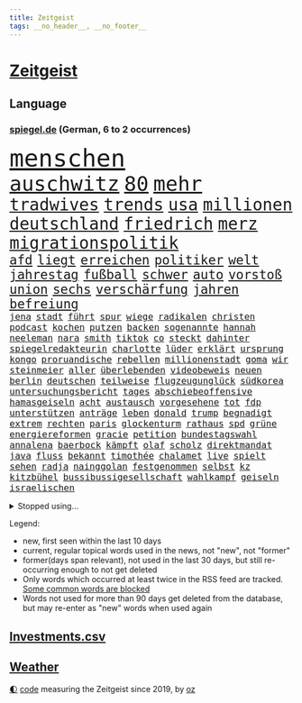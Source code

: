 ```yaml
---
title: Zeitgeist
tags: __no_header__, __no_footer__
---
```


# [Zeitgeist](https://oliz.io/zeitgeist/)

## Language

<h3><a href="https://www.spiegel.de" target="_blank">spiegel.de</a> (German, 6 to 2 occurrences)</h3>
<p style="font-family:monospace">
<span style="font-size:32pt"><a href="news_links.html#menschen" class="current">menschen</a></span>
<br>
<span style="font-size:27pt"><a href="news_links.html#auschwitz" class="new">auschwitz</a></span>
<span style="font-size:27pt"><a href="news_links.html#80" class="current">80</a></span>
<span style="font-size:27pt"><a href="news_links.html#mehr" class="current">mehr</a></span>
<br>
<span style="font-size:22pt"><a href="news_links.html#tradwives" class="current">tradwives</a></span>
<span style="font-size:22pt"><a href="news_links.html#trends" class="current">trends</a></span>
<span style="font-size:22pt"><a href="news_links.html#usa" class="current">usa</a></span>
<span style="font-size:22pt"><a href="news_links.html#millionen" class="current">millionen</a></span>
<span style="font-size:22pt"><a href="news_links.html#deutschland" class="current">deutschland</a></span>
<span style="font-size:22pt"><a href="news_links.html#friedrich" class="current">friedrich</a></span>
<span style="font-size:22pt"><a href="news_links.html#merz" class="current">merz</a></span>
<span style="font-size:22pt"><a href="news_links.html#migrationspolitik" class="current">migrationspolitik</a></span>
<br>
<span style="font-size:17pt"><a href="news_links.html#afd" class="current">afd</a></span>
<span style="font-size:17pt"><a href="news_links.html#liegt" class="current">liegt</a></span>
<span style="font-size:17pt"><a href="news_links.html#erreichen" class="current">erreichen</a></span>
<span style="font-size:17pt"><a href="news_links.html#politiker" class="current">politiker</a></span>
<span style="font-size:17pt"><a href="news_links.html#welt" class="current">welt</a></span>
<span style="font-size:17pt"><a href="news_links.html#jahrestag" class="new">jahrestag</a></span>
<span style="font-size:17pt"><a href="news_links.html#fußball" class="current">fußball</a></span>
<span style="font-size:17pt"><a href="news_links.html#schwer" class="current">schwer</a></span>
<span style="font-size:17pt"><a href="news_links.html#auto" class="current">auto</a></span>
<span style="font-size:17pt"><a href="news_links.html#vorstoß" class="current">vorstoß</a></span>
<span style="font-size:17pt"><a href="news_links.html#union" class="current">union</a></span>
<span style="font-size:17pt"><a href="news_links.html#sechs" class="current">sechs</a></span>
<span style="font-size:17pt"><a href="news_links.html#verschärfung" class="current">verschärfung</a></span>
<span style="font-size:17pt"><a href="news_links.html#jahren" class="current">jahren</a></span>
<span style="font-size:17pt"><a href="news_links.html#befreiung" class="current">befreiung</a></span>
<br>
<span style="font-size:12pt"><a href="news_links.html#jena" class="current">jena</a></span>
<span style="font-size:12pt"><a href="news_links.html#stadt" class="current">stadt</a></span>
<span style="font-size:12pt"><a href="news_links.html#führt" class="current">führt</a></span>
<span style="font-size:12pt"><a href="news_links.html#spur" class="current">spur</a></span>
<span style="font-size:12pt"><a href="news_links.html#wiege" class="current">wiege</a></span>
<span style="font-size:12pt"><a href="news_links.html#radikalen" class="current">radikalen</a></span>
<span style="font-size:12pt"><a href="news_links.html#christen" class="current">christen</a></span>
<span style="font-size:12pt"><a href="news_links.html#podcast" class="current">podcast</a></span>
<span style="font-size:12pt"><a href="news_links.html#kochen" class="current">kochen</a></span>
<span style="font-size:12pt"><a href="news_links.html#putzen" class="current">putzen</a></span>
<span style="font-size:12pt"><a href="news_links.html#backen" class="new">backen</a></span>
<span style="font-size:12pt"><a href="news_links.html#sogenannte" class="current">sogenannte</a></span>
<span style="font-size:12pt"><a href="news_links.html#hannah" class="new">hannah</a></span>
<span style="font-size:12pt"><a href="news_links.html#neeleman" class="new">neeleman</a></span>
<span style="font-size:12pt"><a href="news_links.html#nara" class="new">nara</a></span>
<span style="font-size:12pt"><a href="news_links.html#smith" class="current">smith</a></span>
<span style="font-size:12pt"><a href="news_links.html#tiktok" class="current">tiktok</a></span>
<span style="font-size:12pt"><a href="news_links.html#co" class="current">co</a></span>
<span style="font-size:12pt"><a href="news_links.html#steckt" class="current">steckt</a></span>
<span style="font-size:12pt"><a href="news_links.html#dahinter" class="current">dahinter</a></span>
<span style="font-size:12pt"><a href="news_links.html#spiegelredakteurin" class="current">spiegelredakteurin</a></span>
<span style="font-size:12pt"><a href="news_links.html#charlotte" class="current">charlotte</a></span>
<span style="font-size:12pt"><a href="news_links.html#lüder" class="new">lüder</a></span>
<span style="font-size:12pt"><a href="news_links.html#erklärt" class="current">erklärt</a></span>
<span style="font-size:12pt"><a href="news_links.html#ursprung" class="current">ursprung</a></span>
<span style="font-size:12pt"><a href="news_links.html#kongo" class="current">kongo</a></span>
<span style="font-size:12pt"><a href="news_links.html#proruandische" class="new">proruandische</a></span>
<span style="font-size:12pt"><a href="news_links.html#rebellen" class="current">rebellen</a></span>
<span style="font-size:12pt"><a href="news_links.html#millionenstadt" class="new">millionenstadt</a></span>
<span style="font-size:12pt"><a href="news_links.html#goma" class="new">goma</a></span>
<span style="font-size:12pt"><a href="news_links.html#wir" class="current">wir</a></span>
<span style="font-size:12pt"><a href="news_links.html#steinmeier" class="current">steinmeier</a></span>
<span style="font-size:12pt"><a href="news_links.html#aller" class="current">aller</a></span>
<span style="font-size:12pt"><a href="news_links.html#überlebenden" class="current">überlebenden</a></span>
<span style="font-size:12pt"><a href="news_links.html#videobeweis" class="new">videobeweis</a></span>
<span style="font-size:12pt"><a href="news_links.html#neuen" class="current">neuen</a></span>
<span style="font-size:12pt"><a href="news_links.html#berlin" class="current">berlin</a></span>
<span style="font-size:12pt"><a href="news_links.html#deutschen" class="current">deutschen</a></span>
<span style="font-size:12pt"><a href="news_links.html#teilweise" class="current">teilweise</a></span>
<span style="font-size:12pt"><a href="news_links.html#flugzeugunglück" class="current">flugzeugunglück</a></span>
<span style="font-size:12pt"><a href="news_links.html#südkorea" class="current">südkorea</a></span>
<span style="font-size:12pt"><a href="news_links.html#untersuchungsbericht" class="new">untersuchungsbericht</a></span>
<span style="font-size:12pt"><a href="news_links.html#tages" class="current">tages</a></span>
<span style="font-size:12pt"><a href="news_links.html#abschiebeoffensive" class="current">abschiebeoffensive</a></span>
<span style="font-size:12pt"><a href="news_links.html#hamasgeiseln" class="current">hamasgeiseln</a></span>
<span style="font-size:12pt"><a href="news_links.html#acht" class="current">acht</a></span>
<span style="font-size:12pt"><a href="news_links.html#austausch" class="current">austausch</a></span>
<span style="font-size:12pt"><a href="news_links.html#vorgesehene" class="new">vorgesehene</a></span>
<span style="font-size:12pt"><a href="news_links.html#tot" class="current">tot</a></span>
<span style="font-size:12pt"><a href="news_links.html#fdp" class="current">fdp</a></span>
<span style="font-size:12pt"><a href="news_links.html#unterstützen" class="current">unterstützen</a></span>
<span style="font-size:12pt"><a href="news_links.html#anträge" class="current">anträge</a></span>
<span style="font-size:12pt"><a href="news_links.html#leben" class="current">leben</a></span>
<span style="font-size:12pt"><a href="news_links.html#donald" class="current">donald</a></span>
<span style="font-size:12pt"><a href="news_links.html#trump" class="current">trump</a></span>
<span style="font-size:12pt"><a href="news_links.html#begnadigt" class="current">begnadigt</a></span>
<span style="font-size:12pt"><a href="news_links.html#extrem" class="current">extrem</a></span>
<span style="font-size:12pt"><a href="news_links.html#rechten" class="current">rechten</a></span>
<span style="font-size:12pt"><a href="news_links.html#paris" class="current">paris</a></span>
<span style="font-size:12pt"><a href="news_links.html#glockenturm" class="new">glockenturm</a></span>
<span style="font-size:12pt"><a href="news_links.html#rathaus" class="new">rathaus</a></span>
<span style="font-size:12pt"><a href="news_links.html#spd" class="current">spd</a></span>
<span style="font-size:12pt"><a href="news_links.html#grüne" class="current">grüne</a></span>
<span style="font-size:12pt"><a href="news_links.html#energiereformen" class="new">energiereformen</a></span>
<span style="font-size:12pt"><a href="news_links.html#gracie" class="new">gracie</a></span>
<span style="font-size:12pt"><a href="news_links.html#petition" class="new">petition</a></span>
<span style="font-size:12pt"><a href="news_links.html#bundestagswahl" class="current">bundestagswahl</a></span>
<span style="font-size:12pt"><a href="news_links.html#annalena" class="current">annalena</a></span>
<span style="font-size:12pt"><a href="news_links.html#baerbock" class="current">baerbock</a></span>
<span style="font-size:12pt"><a href="news_links.html#kämpft" class="current">kämpft</a></span>
<span style="font-size:12pt"><a href="news_links.html#olaf" class="current">olaf</a></span>
<span style="font-size:12pt"><a href="news_links.html#scholz" class="current">scholz</a></span>
<span style="font-size:12pt"><a href="news_links.html#direktmandat" class="new">direktmandat</a></span>
<span style="font-size:12pt"><a href="news_links.html#java" class="new">java</a></span>
<span style="font-size:12pt"><a href="news_links.html#fluss" class="current">fluss</a></span>
<span style="font-size:12pt"><a href="news_links.html#bekannt" class="current">bekannt</a></span>
<span style="font-size:12pt"><a href="news_links.html#timothée" class="current">timothée</a></span>
<span style="font-size:12pt"><a href="news_links.html#chalamet" class="current">chalamet</a></span>
<span style="font-size:12pt"><a href="news_links.html#live" class="current">live</a></span>
<span style="font-size:12pt"><a href="news_links.html#spielt" class="current">spielt</a></span>
<span style="font-size:12pt"><a href="news_links.html#sehen" class="current">sehen</a></span>
<span style="font-size:12pt"><a href="news_links.html#radja" class="new">radja</a></span>
<span style="font-size:12pt"><a href="news_links.html#nainggolan" class="new">nainggolan</a></span>
<span style="font-size:12pt"><a href="news_links.html#festgenommen" class="current">festgenommen</a></span>
<span style="font-size:12pt"><a href="news_links.html#selbst" class="current">selbst</a></span>
<span style="font-size:12pt"><a href="news_links.html#kz" class="new">kz</a></span>
<span style="font-size:12pt"><a href="news_links.html#kitzbühel" class="current">kitzbühel</a></span>
<span style="font-size:12pt"><a href="news_links.html#bussibussigesellschaft" class="new">bussibussigesellschaft</a></span>
<span style="font-size:12pt"><a href="news_links.html#wahlkampf" class="current">wahlkampf</a></span>
<span style="font-size:12pt"><a href="news_links.html#geiseln" class="current">geiseln</a></span>
<span style="font-size:12pt"><a href="news_links.html#israelischen" class="current">israelischen</a></span>
</p>
<details>
<summary>Stopped using...</summary>
<p class="former" style="font-size:12pt">
führende(1559) liverpool(1559) alltag(1558) 2000(1556) kohle(1556) angela(1555) landgericht(1555) merkel(1555) vereinigten(1555) befinden(1554) evakuiert(1554) favoriten(1554) gefährliche(1554) münchner(1554) nationalmannschaft(1554) technik(1554) verkehrsminister(1554) also(1553) amsterdam(1553) beobachten(1553) hsv(1553) hört(1553) brüssel(1552) märz(1552) termin(1552) unabhängige(1552) wechseln(1552) arbeitnehmer(1551) erklärung(1551) geldstrafe(1551) geschäfte(1551) jedem(1551) schaltet(1551) gefährlichen(1550) gewaltig(1550) verfolgen(1550) angeklagte(1549) daher(1549) entdeckte(1549) fliehen(1549) passt(1549) wirken(1549) zuschauer(1549) ankündigung(1548) carsten(1548) einigung(1548) landtag(1548) optimistisch(1548) philippinen(1548) versprochen(1548) besitzer(1547) gastgeber(1547) hund(1547) türkische(1547) zeitweise(1547) befreien(1546) bestellt(1546) brücke(1546) freiheitsstrafe(1546) litauen(1546) spekuliert(1546) rettet(1545) texas(1545) fußballprofi(1544) verbände(1544) 31(1543) bestimmt(1543) bundesstaat(1543) enthüllt(1543) netzwerk(1543) sports(1543) töten(1543) tötung(1543) beschlossen(1542) verbindet(1542) beziehungen(1541) empört(1541) i(1541) 3(1540) erneuten(1540) distanz(1539) ii(1538) schaffte(1538) kontakte(1537) jüngere(1536) spannungen(1536) aufhalten(1535) richard(1535) vieles(1533) belegen(1532) katholischen(1532) geprägt(1531) mission(1531) züge(1531) heftigen(1530) münster(1530) bestmarke(1527) whatsapp(1526) gehörte(1521) maschinen(1484) festgesetzt(1470) berichtete(1458) gestanden(1330) truppe(1292) verbunden(1273) verurteilung(1269) entlastung(1248) 700(1246) kameras(1244) erkrankte(1240) ukrainischer(1238) gewohnt(1230) angestellten(1220) entstanden(1205) vorfeld(1194) halbes(1183) regierungschefin(1179) elke(1176) heidenreich(1176) tödlichem(1162) roth(1158) einziger(1131) ukrainer(1117) bat(1109) gefechte(1101) genehmigt(1101) afrikanischen(1075) herausgefunden(1072) baustelle(1027) künstlerin(1027) wall(1006) aufeinander(980) viral(969) grünenpolitikerin(960) stärksten(950) kaffee(944) misshandelt(938) profi(936) verstoßen(918) verzeichnet(918) chinesen(899) drohnenangriff(894) island(888) führten(880) peru(876) raten(876) 63(872) ereignet(850) aviv(834) einsamkeit(833) aktivist(824) pakete(822) großeinsatz(821) schmeckt(820) pjöngjang(819) forschung(811) fängt(799) erreichbar(792) ausgemacht(787) redet(780) abbauen(776) pop(769) wechselte(766) mächtige(762) tauchte(750) legendäre(749) fahnder(738) sachsens(727) erleidet(726) flaschen(720) verdächtigt(720) freiwillige(705) jäger(704) schweres(698) 2007(693) vermeintliche(692) außergewöhnlich(687) ministerpräsidenten(685) uhren(685) aufträge(682) 15jähriger(671) rio(669) angenommen(667) kreuz(665) betreiben(663) dringen(661) diplomatische(648) heimlich(648) victor(633) amtsinhaber(628) horror(626) auffällig(620) vergeltung(619) jagen(618) spaniens(617) kretschmer(610) lied(607) zürich(606) iphones(605) rechter(604) schockiert(596) schlagabtausch(594) bundeshaushalt(589) fürth(580) zwischenfall(568) selben(565) 2013(564) auflösung(563) lebend(562) milliardenschweren(560) prägte(553) flieger(548) erweitert(545) stockt(541) bewaffnete(536) politikerinnen(535) geflohen(533) schönste(531) häfen(528) cannabislegalisierung(520) prägen(513) betrogen(512) militärhilfe(511) sperre(509) amerikanischen(502) nordkoreas(501) 03(497) umgehend(494) beute(492) fußballfans(484) verspottet(484) weitet(484) moritz(477) lebende(472) verheiratet(467) raumstation(458) medizinische(457) tabellenführung(455) taugen(453) asylverfahren(452) emotionaler(444) erfindung(444) lustig(436) luftangriff(431) kilo(430) beyoncé(415) influencerin(413) verhält(411) bombardiert(410) produzent(408) dfl(407) gespalten(407) dfbteam(402) figur(402) beklagen(399) großstädten(399) notlage(399) islamische(398) leise(398) unruhen(398) bedrängnis(393) notfall(393) befand(392) wahre(392) südosten(390) unwahrscheinlich(390) trauen(389) buchempfehlungen(385) vergleichsweise(385) aufgebaut(382) ermittlungsverfahren(381) zeitalter(381) is(380) oma(380) astronauten(378) iss(378) athen(377) hektar(375) sonde(372) temu(370) linien(369) schumacher(367) rutscht(366) australischer(362) ehren(351) allgegenwärtig(343) matteo(343) 160(338) gymnasium(338) spottet(337) harvey(334) potsdamer(333) trick(330) minderjährigen(328) verbotene(328) schwein(327) plänen(326) marathon(325) realistische(324) alzheimer(323) begeistern(323) fraglich(323) ranking(322) freut(320) ausmacht(319) apples(318) gerieten(318) dein(317) maximilian(317) reklamiert(316) garweg(315) potter(314) pferde(312) übertrieben(312) blutbad(311) fair(311) sitze(310) rihanna(308) 35000(306) fremden(304) heilbronn(303) ehen(302) erfüllung(301) jacht(301) autoindustrie(299) angeschlagene(298) haiti(297) lizenz(296) pogačar(296) tadej(296) andrang(295) blamage(295) kümmerte(294) schöne(293) verstappen(292) geringer(291) überfahrt(291) beeindruckende(290) boss(290) diana(290) dominierte(289) royals(288) porträt(287) parlaments(286) rekonstruieren(283) afdabgeordneter(280) unseres(278) bekannter(277) fahrrad(277) faktencheck(276) ruhrgebiet(275) se(275) verläuft(273) promis(272) vorfahren(272) fußballbund(271) fußballers(269) einflussreichsten(265) bräuchte(264) beleidigung(260) relativ(258) chinese(256) mischt(256) vergisst(254) entgeht(253) regelung(251) usgericht(251) bmw(250) kriselnden(248) menschheit(244) premiers(243) kadyrow(242) landsleute(242) ramsan(242) raumschiff(241) begeisterung(238) gene(238) mercedesbenz(238) flop(236) verpassten(236) entzündet(235) unbekanntes(235) tischtennis(234) verletzen(234) heidenreichs(231) m(231) beschließen(230) wahlergebnis(230) absagen(229) einzig(228) fernost(226) nachrichtenagentur(226) tinder(225) regierungspartei(224) vergleichen(224) veronika(224) griechische(222) staatsbesuch(220) bekundet(219) googles(218) shitstorm(218) stich(218) ausgebrannt(217) neuestes(217) traurige(217) kigenerierten(216) ermordeten(215) trümmern(215) sorgten(214) fluch(213) durchschnittlich(211) verarbeiten(211) gabe(210) rohr(210) anfangs(208) existieren(207) lebewesen(207) verzehr(207) zuerst(207) cockpit(206) zurückzahlen(206) indische(205) lauern(205) ursprünglich(205) seltenen(204) umsatz(204) zeitplan(204) zwischenzeitlich(202) spuckt(201) grünenabgeordnete(200) grüner(200) fußballspiel(199) nachtzug(199) bundeskriminalamt(198) kräftige(198) postings(195) strebt(195) bootsunglück(193) hogan(192) königliche(192) mick(192) moderierte(192) abgerissen(191) meiner(190) financial(189) gündoğan(189) i̇lkay(189) kuriosen(189) zulassung(189) ertrunken(188) passende(188) usmilitär(188) gazastadt(187) medikament(187) ruf(187) erschüttern(183) überzeugte(183) blutige(182) erwischt(182) neudelhi(182) spürt(182) strenge(181) wahrscheinlicher(180) oberfläche(179) selbstzweifel(179) afdwähler(178) krankenwagen(178) existiert(177) bundestags(175) heimwm(175) zwölfjährige(175) verkörpert(173) zuspruch(173) clips(172) führungswechsel(171) erpressung(170) überfiel(168) 83(167) erschöpfung(167) age(166) brauchte(166) schwimmt(166) mafia(165) martina(165) sekte(165) 25000(164) bordell(164) gewehr(164) sparprogramm(164) knüpfen(163) potenzielle(163) werken(162) behauptete(161) dir(160) transport(160) lächerlich(159) spdmitglieder(158) analysen(157) fels(157) ausgestattet(156) eigenschaften(156) sechsten(156) funktion(155) feiertagen(154) olympiasiegerin(154) 29jährige(152) gegenschlag(152) 69(151) riese(151) racing(150) renate(150) hinrichtung(149) rennfahrer(149) rufe(149) entschuldigte(148) gründlich(148) äußere(148) umweltkatastrophe(147) 1993(146) gemeinsamkeiten(146) valley(145) zurückschlagen(144) weltrekorde(143) ermöglicht(142) riskant(142) autokrat(141) charts(140) signale(140) hergestellt(139) terroranschlag(138) australische(137) neumann(137) würzburg(137) asiatischen(136) autofahrten(136) filialen(136) sparpläne(136) gebiets(135) gelangt(135) landstraßen(135) römisches(135) stritt(135) enthoben(134) kabul(134) sofa(134) verbannt(134) verweis(134) hassan(133) erstattet(132) frauenrechte(132) lava(131) tabellenführer(131) ajax(130) ikea(130) polnischer(130) abgefangen(129) brasilianischen(129) celle(129) steuerzahler(129) überrumpelt(129) bauarbeiten(128) libyen(128) verkörperte(127) betäubt(126) burkhard(126) pakistanischen(126) dietmar(125) gunn(125) 007(124) nachhaltig(124) intensiviert(123) spieltag(123) trost(123) videospiele(123) beweis(122) rechtswidrig(122) alarmierten(121) angeschossen(121) h(121) ladesäulen(121) mahnung(121) sekunde(119) sobald(119) alex(118) erreger(118) kloeppel(118) unverzichtbar(118) festgenommene(117) emiraten(116) langsamer(116) ten(116) befugnisse(115) begleichen(115) gestiegenen(115) aufhört(114) bundesrichter(114) restauriert(114) sportlern(114) essenziell(113) fassen(113) vergabe(113) zwang(113) abgeschnitten(112) alleine(112) besatzungsmitglieder(112) apprentice(111) vwchef(111) zulässig(111) geliebten(110) dfbkapitän(109) hoppenstedt(109) notwendig(109) udo(109) betrag(108) prominenz(108) horrenden(107) dreieinhalb(106) inland(106) lebensmittelpreise(105) beach(104) haustiere(104) brooklyn(103) frisur(103) vermittelt(103) wiedereröffnung(103) achillessehne(102) aston(102) lebender(102) söhne(102) dreier(101) einrichten(101) verwundet(101) exrafterrorist(100) vergewaltigungsprozess(100) landespolitiker(99) schwergewicht(99) amber(98) einziehen(98) indigene(98) marketing(98) rtl+(98) tiktokstar(98) tvmoderator(98) flutopfer(97) negativen(97) ufer(97) bescheid(96) fabriken(96) techno(96) usedom(96) autofahrern(95) bösen(94) einstellungen(93) günstigere(93) ignorierte(93) pizza(93) raketenbeschuss(93) streamingdienst(93) volkswagens(93) dallas(92) ewige(92) gründete(92) kriegsschiff(92) bomber(91) country(91) oppositionsführer(91) verbotenen(91) afc(90) hermann(90) schlüsse(90) todesurteil(90) 17jährigen(89) a6(89) augenarzt(89) igor(89) kanadische(89) misere(89) parker(89) unpassend(89) made(88) passend(88) verstorbenem(88) führungspersonal(87) klaut(87) lehmann(87) täuschte(87) volkswagenkonzern(87) billiger(86) erschreckend(86) prozessbeginn(86) filmförderung(85) gestützt(85) giro(85) minutenprotokoll(85) neuverfilmung(85) seebrücke(85) segeberg(85) techniker(85) ukrainepolitik(85) wirke(85) aufrüstung(84) fahrradaktivist(84) kapitäns(84) machtoption(84) massenmörder(84) nachgefragt(84) überwältigt(84) ergeht(83) wohnhäuser(83) aktueller(82) esse(82) kräftigen(82) natenom(82) semester(82) transsexuelle(82) autorinnen(81) erkenntnissen(81) lev(81) schriftstellerinnen(81) seltsames(81) vorhersage(81) adnoc(80) beheben(80) covestro(80) erik(80) führungskräfte(80) telefonnummer(80) ölkonzern(80) arafat(79) elfjähriges(79) energiesektor(79) hollywoodschauspieler(79) schweigeminute(79) transfermarkt(79) abschrecken(78) fünfjährige(78) han(78) kabine(78) landesinneren(78) sprit(78) tageszeit(78) unvorhergesehenen(78) emotionales(77) gedenkt(77) ingenieure(77) kristina(77) menü(77) reizgas(77) beispielloser(76) dankbarkeit(76) geoffrey(76) kürzel(76) autokennzeichen(75) kategorie(75) didi(74) erntezeit(74) fatal(74) geburtenrate(74) hochküche(74) höchstens(74) nasamission(74) bierflasche(73) laufe(73) reaktiviert(73) spiegeltexte(73) unerreichbar(73) winzig(73) beharrlich(72) engelshaar(72) exklusiv(72) gibt's(72) kitamisere(72) leicester(72) pistazienfüllung(72) schokolade(72) bibel(71) britta(71) epos(71) freundlicher(71) misstrauisch(71) regierungschefs(71) rekordniveau(71) sandberg(71) spiegelkorrespondentin(71) bundesrat(70) deckte(70) dunkelheit(70) heftigem(70) knapper(70) komplimente(70) radaktivisten(70) solar(70) erzieher(69) erzieherinnen(69) wahnsinnig(69) ally(68) herrschte(68) kantersieg(68) meilenstein(68) mobilfunk(68) pally(68) passe(68) psychoanalytiker(68) strukturellen(68) wiedersehen(68) adventskalender(67) ernüchternd(67) familienpolitik(67) finn(67) hefter(67) spohr(67) studios(67) unternehmensberater(67) verdienenden(67) bröckeln(66) exchef(66) nebenwirkungen(66) anfliegende(65) effiziente(65) entlastungen(65) talfahrt(65) topverdiener(65) verstorbener(65) antike(64) delfine(64) erkältung(64) kurden(64) schädlich(64) spalten(64) spezialisten(64) superman(64) 80000(63) celsius(63) regierungsangaben(63) schlappe(63) bas(62) beleg(62) bärbel(62) door(62) kasan(62) steuerentlastungen(62) tarifstreit(62) wehrdienst(62) weiden(62) andrij(61) gefährdung(61) ramin(61) fahre(60) fußballliga(60) gelder(60) greuther(60) pose(60) rüstungsexporte(60) spiegelde(60) vatikan(60) bumble(59) datingapps(59) hartmann(59) journal(59) leuven(59) musikproduzent(59) noalynn(59) synthetische(59) vertretungen(59) wovor(59) kraftvolle(58) traditionell(58) überführt(58) bewunderung(57) heinrich(57) kredit(57) kurdinnen(57) kurdischen(57) that(57) bestehe(56) nordosten(56) tortur(56) waggons(56) 13jährigen(55) 39(55) blatt(55) deutschkolumne(55) hag(55) heiliges(55) hinterließ(55) kopfschuss(55) kostümiert(55) megaprojekt(55) 78(54) ausbilden(54) fantasiert(54) geldautomatensprenger(54) krankgeschrieben(54) ranghohen(54) rúben(54) verfilmt(54) elbtower(53) helena(53) mahnte(53) propagandashow(53) sound(53) verspätet(53) wahltermin(53) zurückgeholt(53) ökonomische(53) bosnien(52) eingeleitet(52) gesetzlich(52) hamburgs(52) indonesische(52) kleinsten(52) sexismus(52) usbotschafter(52) albern(51) angebliches(51) argwohn(51) gesundheitsrisiken(51) jahrzehntelang(51) klimaziele(51) sexy(51) süßes(51) versetzte(51) wiedereröffnet(51) bournemouth(50) glänzen(50) kommissarin(50) mobile(50) university(50) bangt(49) kartons(49) kaspischen(49) neuwahl(49) polizeifahrzeug(49) sparplan(49) village(49) abouchaker(48) ansprache(48) beliebte(48) bemühte(48) beten(48) bundestagspräsidentin(48) facebookpost(48) millionenstrafe(48) spiegeltvreporter(48) versicherte(48) augenblick(47) geplündert(47) koalitionsstreit(47) reue(47) smartwatch(47) smog(47) strafverfahren(47) usbörse(47) verkleideter(47) vorgezogene(47) homosexuelle(46) jesus(46) maccabi(46) rechnete(46) grenzschutz(45) gröner(45) kathedrale(45) kleinste(45) transparent(45) 2024/2025(44) kinderkrankenhaus(44) künast(44) feuerwerkskörpern(43) frühestens(43) kukies(43) portauprince(43) schwäbischen(43) wirtschaftsweisen(43) bratsommer(42) durchsuchungsbeschluss(42) münchnerinnen(42) rückführung(42) verhöhnt(42) verse(42) wembanyama(42) impfquoten(41) säuglinge(41) unterstellte(41) beschlüsse(40) bildungsweg(40) ozean(40) rituale(40) seniorenheim(40) sozialdemokratin(40) streaming(40) weiterfahren(40) dortige(39) erinnerte(39) kennzeichen(39) personalentscheidungen(39) purzeln(39) spielchen(39) verordnet(39) gekündigte(38) mittelgebirgen(38) schrieben(38) bundestages(37) entschädigungen(37) etablierte(37) haldenwang(37) kay(37) lästige(37) löwe(37) scholz'(37) unerfahrenen(37) versicherten(37) columbus(36) levi(36) mittelstreckenrakete(36) skigebiet(36) unsicheren(36) autoreifen(35) barbra(35) block(35) christdemokrat(35) fidelius(35) keineswegs(35) schmid(35) streisand(35) undercover(35) weihnachtsshow(35) bisheriger(34) kardinal(34) männlichkeit(34) resilienz(34) verkündung(34) erpressen(33) kaufmann(33) rentensystem(33) schuldgefühle(33) begehrt(32) cadillac(32) comicfigur(32) dringender(32) gadgets(32) gans(32) gebaute(32) gelagert(32) grundsteuer(32) kempten(32) stadtbild(32) dauerherrscher(31) fluchen(31) grauens(31) janeiro(31) kalte(31) uswirtschaft(31) hunderttausend(30) interpretieren(30) kulturstaatsministerin(30) nachdenken(30) religion(30) stadtteilen(30) dutzendfache(29) hsvtrainer(29) jahrzehnts(29) leerstand(29) lüneburg(29) schmerzlich(29) sido(29) tabus(29) tonne(29) ältestes(29) zulieferern(28) dealern(27) dichter(27) fabrik(27) höhen(27) jugendschutz(27) notbremse(27) r(27) raubkatze(27) sbahn(27) spießig(27) verrate(27) 2004(26) augenblicke(26) birgt(26) museums(26) ortschaften(26) skifahrer(26) speisen(26) timo(26) bezieht(25) general(25) hagen(25) innenpolitik(25) rumäniens(25) sehnsuchtsort(25) vanessa(25) verlauf(25) ach(24) bußgelder(24) feuerte(24) gnirke(24) landeskriminalamt(24) moskauer(24) sag(24) sprüche(24) wärmeversorgung(24) abwasser(23) autobauers(23) estland(23) kinderlähmung(23) krebsleiden(23) polioviren(23) territoriale(23) tränengas(23) aufklärt(22) christkind(22) herrn(22) komödien(22) nahrung(22) traditionen(22) beatle(21) erledigen(21) fluggesellschaft(21) handelskrieg(21) heard(21) jacke(21) lichterglanz(21) nasa(21) spionierte(21) absetzung(20) amtsenthebung(20) benz(20) brutaler(20) einziges(20) fehlten(20) großstadt(20) handelskriegs(20) pfälzerwald(20) strategiepapier(20) games(19) grimm(19) mariupol(19) stille(19) thompson(19) torwarts(19) uboote(19) gerutscht(18) großeltern(18) medizinischen(18) segen(18) steigert(18) tötungsdelikt(18) einheimischen(17) feministischen(17) wiedergewählt(17) zuließ(17) assads(16) feigenbaums(16) kürzesten(16) mache(16) rasoulof(16) saat(16) ausdrücklich(15) ausfuhr(15) diwstudie(15) faktoren(15) festlichen(15) interessieren(15) iphone(15) verbrauchern(15) verona(15) konkurrieren(14) mammut(14) weihnachtsfeier(14) amüsiert(13) bescheidenheit(13) blockade(13) eusanktionen(13) luigi(13) minijobber(13) möller(13) amateurvideos(12) assadfamilie(12) blind(12) boni(12) freigegeben(12) lernte(12) tänzerinnen(12) drucks(11) sportliche(11) summen(11)
</p>
</details>
<p>Legend:
<ul>
<li><span class="new">new</span>, first seen within the last 10 days</li>
<li><span class="current">current</span>, regular topical words used in the news, not "new", not "former"</li>
<li><span class="former">former(days span relevant)</span>, not used in the last 30 days, but still re-occurring enough to not get deleted</li>
<li>Only words which occurred at least twice in the RSS feed are tracked. <a href="language/filters.py">Some common words are blocked</a></li>
<li>Words not used for more than 90 days get deleted from the database, but may re-enter as "new" words when used again</li>
</ul>
</p>

## [Investments](investments.html)[.csv](investments.csv)

## [Weather](weather.html)

<footer>
<a href="javascript:toggleTheme()" class="nav">🌓</a>
<a href="https://github.com/ooz/zeitgeist">code</a> measuring the Zeitgeist since 2019, by <a href="https://oliz.io">oz</a>
</footer>
